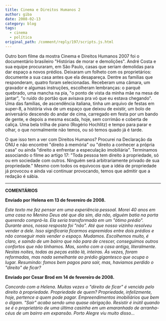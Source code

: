 ```yaml
---
title: Cinema e Direitos Humanos 2
author: giba
date: 2008-02-13
category: blog
tags:
  - cinema
  - política
original_path: /comment/reply/197/scripts.js.html
---
```

Outro bom filme da mostra Cinema e Direitos Humanos 2007 foi o documentário brasileiro "Histórias de morar e demolições". André Costa e sua equipe procuraram, em São Paulo, casas que seriam demolidas para dar espaço a novos prédios. Deixaram um folheto com os proprietários: documente a sua casa antes que ela desapareça. Dentre as famílias que responderam, quatro foram selecionadas. Receberam uma câmara, um gravador e algumas instruções, escolheram lembranças: o parquê quebrado, uma mancha na pia, "o ponto de vista da minha mãe na mesa de jantar", "o ruído do portão que avisava pra vó que eu estava chegando". Uma das famílias, de ascendência italiana, tinha um arquivo de festas em super-8, a história viva de um espaço que deixou de existir, um bolo de aniversário descendo do andar de cima, carregado em festa por um bando de gente, e depois a mesma escada, hoje, sem corrimão e coberta de caliça. Uma bela trilha de piano (Rogério Hochlitz) e tempo para parar e olhar, o que normalmente não temos, ou só temos quado já é tarde.

O que isso tem a ver com Direitos Humanos? Procurei na Declaração da ONU e não encontrei "direito à memória" ou "direito a conhecer a própria casa" ou ainda "direito a enfrentar a especulação imobiliária". Terminamos associando o filme ao artigo 17: "Toda pessoa tem direito à propriedade, só ou em sociedade com outros. Ninguém será arbitrariamente privado de sua propriedade." Mesmo com todos os equívocos que a idéia de propriedade já provocou e ainda vai continuar provocando, temos que admitir que a redação é sábia.

- - -

**COMENTÁRIOS**

**Enviado por Helena em 13 de fevereiro de 2008.**

*Este texto me fez pensar em uma experiência pessoal. Morei 40 anos em uma casa no Menino Deus até que dia sim, dia não, alguém batia na porta querendo comprá-la. Ela seria transformada em um "ótimo prédio". Durante anos, nossa resposta foi "não". Até que nosso vizinho resolveu vender a dele. Isso significaria ficarmos espremidos entre dois prédios e não conseguir mais vender o espaço. Mudamos. Escolhemos muito, é claro, e saindo de um bairro que não para de crescer, conseguimos outros confortos que não tínhamos. Mas, sonho com a casa antiga, literalmente. Nestas noites, todas as peças estão lá, inteiras. Às vezes, foram reformadas, mas nada semelhante ao prédio gigantesco que ocupa o lugar. Resumindo: fomos bem pagos para sair, mas, haviamos perdido o "direito" de ficar?*

**Enviado por Cesar Brod em 14 de fevereiro de 2008.**

*Concordo com a Helena. Muitas vezes o "direito de ficar" é vencido pelo direito à propriedade. Propriedade de quem? Propriedade, infelizmente, hoje, pertence a quem pode pagar. Empreendimentos imobiliários que bem o digam. "Sair" acaba sendo uma quase obrigação. Resistir é inútil quando se é o proprietário de uma última casinha em um emaranhado de arranha-céus de um bairro em expansão. Porto Alegre viu muito disso...*